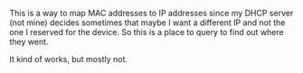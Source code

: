 This is a way to map MAC addresses to IP addresses since my DHCP server (not mine) decides sometimes that maybe I want a different IP and not the one I reserved for the device. So this is a place to query to find out where they went.

It kind of works, but mostly not.